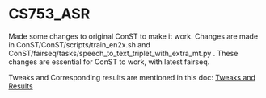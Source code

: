 # CS753_ASR

Made some changes to original ConST to make it work. Changes are made in ConST/ConST/scripts/train_en2x.sh and ConST/fairseq/tasks/speech_to_text_triplet_with_extra_mt.py . These changes are essential for ConST to work, with latest fairseq.


Tweaks and Corresponding results are mentioned in this doc: [Tweaks and Results](https://docs.google.com/document/d/1fcuTXIInNOBO4xkz0fIZ36wIWW10BGcI-DeCfYFVWPs/edit?usp=sharing)
